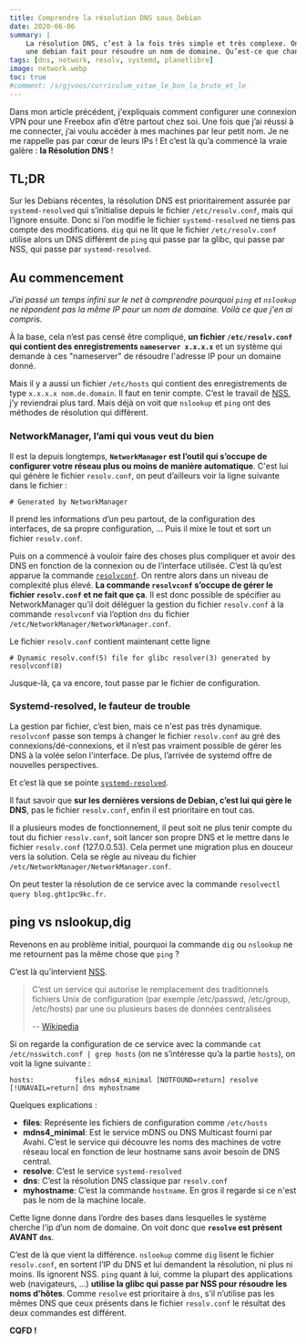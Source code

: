 ```yaml
---
title: Comprendre la résolution DNS sous Debian
date: 2020-06-06
summary: |
    La résolution DNS, c’est à la fois très simple et très complexe. On ne parlera pas d’installer un serveur mais de comprendre comment
    une debian fait pour résoudre un nom de domaine. Qu’est-ce que change systemd-resolve et resolvectl.
tags: [dns, network, resolv, systemd, planetlibre]
image: network.webp
toc: true
#comment: /s/gjvoos/curriculum_vitae_le_bon_la_brute_et_le
---
```


Dans mon article précédent, j'expliquais comment configurer une connexion VPN pour une Freebox afin d’être partout chez soi. Une fois que j’ai réussi à me connecter, j’ai voulu accéder à mes machines par leur petit nom. Je ne me rappelle pas par cœur de leurs IPs ! Et c’est là qu’a commencé la vraie galère : **la Résolution DNS** !

<!--more-->

## TL;DR

Sur les Debians récentes, la résolution DNS est prioritairement assurée par `systemd-resolved` qui s’initialise depuis le fichier `/etc/resolv.conf`, mais qui l’ignore ensuite. Donc si l’on modifie le fichier `systemd-resolved` ne tiens pas compte des modifications. `dig` qui ne lit que le fichier `/etc/resolv.conf` utilise alors un DNS différent de `ping` qui passe par la glibc, qui passe par NSS, qui passe par `systemd-resolved`.


## Au commencement

*J’ai passé un temps infini sur le net à comprendre pourquoi `ping` et `nslookup` ne répondent pas la même IP pour un nom de domaine. Voilà ce que j'en ai compris.*

À la base, cela n’est pas censé être compliqué, **un fichier `/etc/resolv.conf` qui contient des enregistrements `nameserver x.x.x.x`** et un système qui demande à ces "nameserver" de résoudre l'adresse IP pour un domaine donné. 

Mais il y a aussi un fichier `/etc/hosts` qui contient des enregistrements de type `x.x.x.x nom.de.domain`. Il faut en tenir compte. C’est le travail de [NSS](https://fr.wikipedia.org/wiki/Name_Service_Switch), j’y reviendrai plus tard. Mais déjà on voit que `nslookup` et `ping` ont des méthodes de résolution qui diffèrent.

### NetworkManager, l’ami qui vous veut du bien

Il est la depuis longtemps, **`NetworkManager` est l’outil qui s’occupe de configurer votre réseau plus ou moins de manière automatique**. C'est lui qui génère le fichier `resolv.conf`, on peut d’ailleurs voir la ligne suivante dans le fichier :

```plain
# Generated by NetworkManager
```

Il prend les informations d’un peu partout, de la configuration des interfaces, de sa propre configuration, ... Puis il mixe le tout et sort un fichier `resolv.conf`. 

Puis on a commencé à vouloir faire des choses plus compliquer et avoir des DNS en fonction de la connexion ou de l’interface utilisée. C’est là qu’est apparue la commande [`resolvconf`](https://coagul.org/drupal/publication/r%C3%A9solution-noms-resolvconf-sous-linux-debian). On rentre alors dans un niveau de complexité plus élevé. **La commande `resolvconf` s’occupe de gérer le fichier `resolv.conf` et ne fait que ça**. Il est donc possible de spécifier au NetworkManager qu’il doit déléguer la gestion du fichier `resolv.conf` à la commande `resolvconf` via l’option `dns` du fichier `/etc/NetworkManager/NetworkManager.conf`.

Le fichier `resolv.conf` contient maintenant cette ligne

```plain
# Dynamic resolv.conf(5) file for glibc resolver(3) generated by resolvconf(8)
```

Jusque-là, ça va encore, tout passe par le fichier de configuration.

### Systemd-resolved, le fauteur de trouble

La gestion par fichier, c’est bien, mais ce n'est pas très dynamique. `resolvconf` passe son temps à changer le fichier `resolv.conf` au gré des connexions/dé-connexions, et il n’est pas vraiment possible de gérer les DNS à la volée selon l'interface. De plus, l’arrivée de systemd offre de nouvelles perspectives. 

Et c’est là que se pointe [`systemd-resolved`](https://wiki.archlinux.org/index.php/Systemd-resolved). 

Il faut savoir que **sur les dernières versions de Debian, c’est lui qui gère le DNS**, pas le fichier `resolv.conf`, enfin il est prioritaire en tout cas.

Il a plusieurs modes de fonctionnement, il peut soit ne plus tenir compte du tout du fichier `resolv.conf`, soit lancer son propre DNS et le mettre dans le fichier `resolv.conf` (127.0.0.53). Cela permet une migration plus en douceur vers la solution. Cela se règle au niveau du fichier `/etc/NetworkManager/NetworkManager.conf`.

On peut tester la résolution de ce service avec la commande `resolvectl query blog.ght1pc9kc.fr`.

## ping vs nslookup,dig

Revenons en au problème initial, pourquoi la commande `dig` ou `nslookup` ne me retournent pas la même chose que `ping` ?

C’est là qu’intervient [NSS](https://fr.wikipedia.org/wiki/Name_Service_Switch). 

> C’est un service qui autorise le remplacement des traditionnels fichiers Unix de configuration (par exemple /etc/passwd, /etc/group, /etc/hosts) par une ou plusieurs bases de données centralisées
>
> -- [Wikipedia](https://fr.wikipedia.org/wiki/Name_Service_Switch)

Si on regarde la configuration de ce service avec la commande `cat /etc/nsswitch.conf | grep hosts` (on ne s’intéresse qu’a la partie `hosts`), on voit la ligne suivante :

``` plain
hosts:          files mdns4_minimal [NOTFOUND=return] resolve [!UNAVAIL=return] dns myhostname
```

Quelques explications :

* **files**: Représente les fichiers de configuration comme `/etc/hosts`
* **mdns4_minimal**: Est le service mDNS ou DNS Multicast fourni par Avahi. C’est le service qui découvre les noms des machines de votre réseau local en fonction de leur hostname sans avoir besoin de DNS central.
* **resolve**: C’est le service `systemd-resolved`
* **dns**: C’est la résolution DNS classique par `resolv.conf`
* **myhostname**: C’est la commande `hostname`. En gros il regarde si ce n'est pas le nom de la machine locale.

Cette ligne donne dans l’ordre des bases dans lesquelles le système cherche l’ip d’un nom de domaine. On voit donc que **`resolve` est présent AVANT `dns`**. 

C’est de là que vient la différence. `nslookup` comme `dig` lisent le fichier `resolv.conf`, en sortent l’IP du DNS et lui demandent la résolution, ni plus ni moins. Ils ignorent NSS. `ping` quant à lui, comme la plupart des applications web (navigateurs, ...) **utilise la glibc qui passe par NSS pour résoudre les noms d’hôtes**. Comme `resolve` est prioritaire à `dns`, s’il n’utilise pas les mêmes DNS que ceux présents dans le fichier `resolv.conf` le résultat des deux commandes est différent.

**CQFD !**